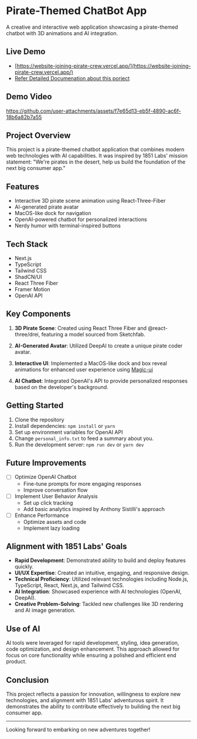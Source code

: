 # Pirate-Themed ChatBot App

A creative and interactive web application showcasing a pirate-themed chatbot with 3D animations and AI integration.

## Live Demo

- [https://website-joining-pirate-crew.vercel.app/](https://website-joining-pirate-crew.vercel.app/)
- [Refer Detailed Documenation about this porject](https://krishna98.notion.site/My-Pirate-Themed-ChatBot-App-Brief-Documenation-125d2e8e605280a7b8fdd5ec90b3ac10?pvs=4)

## Demo Video
https://github.com/user-attachments/assets/f7e65d13-eb5f-4890-ac6f-18b6a82b7a55

## Project Overview

This project is a pirate-themed chatbot application that combines modern web technologies with AI capabilities. It was inspired by 1851 Labs' mission statement: "We're pirates in the desert, help us build the foundation of the next big consumer app."

## Features

- Interactive 3D pirate scene animation using React-Three-Fiber
- AI-generated pirate avatar
- MacOS-like dock for navigation
- OpenAI-powered chatbot for personalized interactions
- Nerdy humor with terminal-inspired buttons

## Tech Stack

- Next.js
- TypeScript
- Tailwind CSS
- ShadCN/UI
- React Three Fiber
- Framer Motion
- OpenAI API

## Key Components

1. **3D Pirate Scene**: Created using React Three Fiber and @react-three/drei, featuring a model sourced from Sketchfab.

2. **AI-Generated Avatar**: Utilized DeepAI to create a unique pirate coder avatar.

3. **Interactive UI**: Implemented a MacOS-like dock and box reveal animations for enhanced user experience using [Magic-ui](https://magicui.design/)

4. **AI Chatbot**: Integrated OpenAI's API to provide personalized responses based on the developer's background.

## Getting Started

1. Clone the repository
2. Install dependencies: `npm install` or `yarn`
3. Set up environment variables for OpenAI API
4. Change `personal_info.txt` to feed a summary about you.
5. Run the development server: `npm run dev` or `yarn dev`

## Future Improvements

- [ ] Optimize OpenAI Chatbot
  - Fine-tune prompts for more engaging responses
  - Improve conversation flow
- [ ] Implement User Behavior Analysis
  - Set up click tracking
  - Add basic analytics inspired by Anthony Sistilli's approach
- [ ] Enhance Performance
  - Optimize assets and code
  - Implement lazy loading

## Alignment with 1851 Labs' Goals

- **Rapid Development**: Demonstrated ability to build and deploy features quickly.
- **UI/UX Expertise**: Created an intuitive, engaging, and responsive design.
- **Technical Proficiency**: Utilized relevant technologies including Node.js, TypeScript, React, Next.js, and Tailwind CSS.
- **AI Integration**: Showcased experience with AI technologies (OpenAI, DeepAI).
- **Creative Problem-Solving**: Tackled new challenges like 3D rendering and AI image generation.

## Use of AI

AI tools were leveraged for rapid development, styling, idea generation, code optimization, and design enhancement. This approach allowed for focus on core functionality while ensuring a polished and efficient end product.

## Conclusion

This project reflects a passion for innovation, willingness to explore new technologies, and alignment with 1851 Labs' adventurous spirit. It demonstrates the ability to contribute effectively to building the next big consumer app.

---

Looking forward to embarking on new adventures together!
